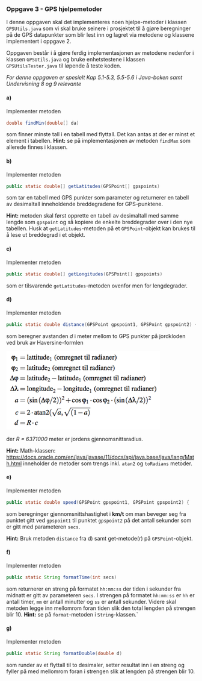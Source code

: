 ### Oppgave 3 - GPS hjelpemetoder

I denne oppgaven skal det implementeres noen hjelpe-metoder i klassen `GPSUtils.java` som vi skal bruke seinere i prosjektet til å gjøre beregninger på de GPS datapunkter som blir lest inn og lagret via metodene og klassene implementert i oppgave 2.

Oppgaven består i å gjøre ferdig implementasjonen av metodene nedenfor i klassen `GPSUtils.java` og bruke enhetstestene i klassen `GPSUtilsTester.java` til løpende å teste koden.

*For denne oppgaven er spesielt Kap 5.1-5.3, 5.5-5.6 i Java-boken samt Undervisning 8 og 9 relevante*

#### a)

Implementer metoden

```java
double findMin(double[] da)
```

som finner minste tall i en tabell med flyttall. Det kan antas at der er minst et element i tabellen. **Hint:** se på implementasjonen av metoden `findMax` som allerede finnes i klassen.

#### b)

Implementer metoden

```java
public static double[] getLatitudes(GPSPoint[] gpspoints)
```

som tar en tabell med GPS punkter som parameter og returnerer en tabell av desimaltall inneholdende breddegradene for GPS-punktene.

**Hint:** metoden skal først opprette en tabell av desimaltall med samme lengde som `gpspoint` og så kopiere de enkelte breddegrader over i den nye tabellen. Husk at `getLatitudes`-metoden på et `GPSPoint`-objekt kan brukes til å lese ut breddegrad i et objekt.   

#### c)

Implementer metoden

```java
public static double[] getLongitudes(GPSPoint[] gpspoints)
```

som er tilsvarende `getLatitudes`-metoden ovenfor men for lengdegrader.

#### d)

Implementer metoden

```java
public static double distance(GPSPoint gpspoint1, GPSPoint gpspoint2) {

```

som beregner avstanden *d* i meter mellom to GPS punkter på jordkloden ved bruk av Haversine-formlen

![](assets/markdown-img-paste-20180909113408842.png)

der *R = 6371000* meter er jordens gjennomsnittsradius.

**Hint:** Math-klassen: https://docs.oracle.com/en/java/javase/11/docs/api/java.base/java/lang/Math.html inneholder de metoder som trengs inkl. `atan2` og `toRadians` metoder.

#### e)

Implementer metoden

```java
public static double speed(GPSPoint gpspoint1, GPSPoint gpspoint2) {
```

som beregninger gjennomsnittshastighet i **km/t** om man beveger seg fra punktet gitt ved `gpspoint1` til punktet `gpspoint2` på det antall sekunder som er gitt med parameteren `secs`.

**Hint:** Bruk metoden `distance` fra d) samt get-metode(r) på `GPSPoint`-objekt.

#### f)

Implementer metoden

```java
public static String formatTime(int secs)
```

som returnerer en streng på formatet `hh:mm:ss` der tiden i sekunder fra midnatt er gitt av parameteren `secs`. I strengen på formatet `hh:mm:ss`  er `hh` er antall timer, `mm` er antall minutter og `ss` er antall sekunder. Videre skal metoden legge inn mellomrom foran tiden slik den total lengden på strengen blir 10. **Hint:** se på `format`-metoden i `String`-klassen.`

#### g)

Implementer metoden

```java
public static String formatDouble(double d)
```

som runder av et flyttall til to desimaler, setter resultat inn i en streng og fyller på med mellomrom foran i strengen slik at lengden på strengen blir 10.
